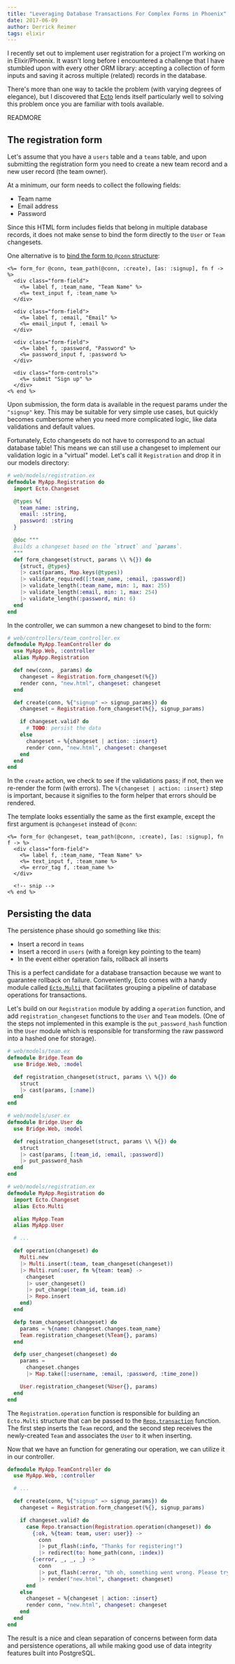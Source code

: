 ```yaml
---
title: "Leveraging Database Transactions For Complex Forms in Phoenix"
date: 2017-06-09
author: Derrick Reimer
tags: elixir
---
```


I recently set out to implement user registration for a project I'm working on
in Elixir/Phoenix. It wasn't long before I encountered a challenge that I have
stumbled upon with every other ORM library: accepting a collection of form
inputs and saving it across multiple (related) records in the database.

There's more than one way to tackle the problem (with varying degrees of
elegance), but I discovered that [Ecto](https://github.com/elixir-ecto/ecto)
lends itself particularly well to solving this problem once you are familiar
with tools available.

READMORE

## The registration form

Let's assume that you have a `users` table and a `teams` table, and upon
submitting the registration form you need to create a new team record and a
new user record (the team owner).

At a minimum, our form needs to collect the following fields:

- Team name
- Email address
- Password

Since this HTML form includes fields that belong in multiple database records,
it does not make sense to bind the form directly to the `User` or `Team` changesets.

One alternative is to [bind the form to `@conn` structure](https://hexdocs.pm/phoenix_html/Phoenix.HTML.Form.html#module-with-connection-data):

```
<%= form_for @conn, team_path(@conn, :create), [as: :signup], fn f -> %>
  <div class="form-field">
    <%= label f, :team_name, "Team Name" %>
    <%= text_input f, :team_name %>
  </div>

  <div class="form-field">
    <%= label f, :email, "Email" %>
    <%= email_input f, :email %>
  </div>

  <div class="form-field">
    <%= label f, :password, "Password" %>
    <%= password_input f, :password %>
  </div>

  <div class="form-controls">
    <%= submit "Sign up" %>
  </div>
<% end %>
```

Upon submission, the form data is available in the request params under the
`"signup"` key. This may be suitable for very simple use cases, but quickly becomes
cumbersome when you need more complicated logic, like data validations and
default values.

Fortunately, Ecto changesets do not have to correspond to an actual database table!
This means we can still use a changeset to implement our validation logic
in a "virtual" model. Let's call it `Registration` and drop it in our models directory:

```elixir
# web/models/registration.ex
defmodule MyApp.Registration do
  import Ecto.Changeset

  @types %{
    team_name: :string,
    email: :string,
    password: :string
  }

  @doc """
  Builds a changeset based on the `struct` and `params`.
  """
  def form_changeset(struct, params \\ %{}) do
    {struct, @types}
    |> cast(params, Map.keys(@types))
    |> validate_required([:team_name, :email, :password])
    |> validate_length(:team_name, min: 1, max: 255)
    |> validate_length(:email, min: 1, max: 254)
    |> validate_length(:password, min: 6)
  end
end
```

In the controller, we can summon a new changeset to bind to the form:

```elixir
# web/controllers/team_controller.ex
defmodule MyApp.TeamController do
  use MyApp.Web, :controller
  alias MyApp.Registration

  def new(conn, _params) do
    changeset = Registration.form_changeset(%{})
    render conn, "new.html", changeset: changeset
  end

  def create(conn, %{"signup" => signup_params}) do
    changeset = Registration.form_changeset(%{}, signup_params)

    if changeset.valid? do
      # TODO: persist the data
    else
      changeset = %{changeset | action: :insert}
      render conn, "new.html", changeset: changeset
    end
  end
end
```

In the `create` action, we check to see if the validations pass; if not,
then we re-render the form (with errors). The `%{changeset | action: :insert}`
step is important, because it signifies to the form helper that errors should
be rendered.

The template looks essentially the same as the first example, except the
first argument is `@changeset` instead of `@conn`:

```
<%= form_for @changeset, team_path(@conn, :create), [as: :signup], fn f -> %>
  <div class="form-field">
    <%= label f, :team_name, "Team Name" %>
    <%= text_input f, :team_name %>
    <%= error_tag f, :team_name %>
  </div>

  <!-- snip -->
<% end %>
```

## Persisting the data

The persistence phase should go something like this:

- Insert a record in `teams`
- Insert a record in `users` (with a foreign key pointing to the team)
- In the event either operation fails, rollback all inserts

This is a perfect candidate for a database transaction because we
want to guarantee rollback on failure. Conveniently, Ecto comes with a handy module called [`Ecto.Multi`](https://hexdocs.pm/ecto/Ecto.Multi.html)
that facilitates grouping a pipeline of database operations for transactions.

Let's build on our `Registration` module by adding a `operation` function, and
add `registration_changeset` functions to the `User` and `Team` models. (One of the steps not
implemented in this example is the `put_password_hash` function in the `User`
module which is responsible for transforming the raw password into a hashed one
for storage).

```elixir
# web/models/team.ex
defmodule Bridge.Team do
  use Bridge.Web, :model

  def registration_changeset(struct, params \\ %{}) do
    struct
    |> cast(params, [:name])
  end
end

# web/models/user.ex
defmodule Bridge.User do
  use Bridge.Web, :model

  def registration_changeset(struct, params \\ %{}) do
    struct
    |> cast(params, [:team_id, :email, :password])
    |> put_password_hash
  end
end

# web/models/registration.ex
defmodule MyApp.Registration do
  import Ecto.Changeset
  alias Ecto.Multi

  alias MyApp.Team
  alias MyApp.User

  # ...

  def operation(changeset) do
    Multi.new
    |> Multi.insert(:team, team_changeset(changeset))
    |> Multi.run(:user, fn %{team: team} ->
      changeset
      |> user_changeset()
      |> put_change(:team_id, team.id)
      |> Repo.insert
    end)
  end

  defp team_changeset(changeset) do
    params = %{name: changeset.changes.team_name}
    Team.registration_changeset(%Team{}, params)
  end

  defp user_changeset(changeset) do
    params =
      changeset.changes
      |> Map.take([:username, :email, :password, :time_zone])

    User.registration_changeset(%User{}, params)
  end
end
```

The `Registration.operation` function is responsible for building an `Ecto.Multi`
structure that can be passed to the [`Repo.transaction`](https://hexdocs.pm/ecto/Ecto.Repo.html#c:transaction/2)
function. The first step inserts the `Team` record, and the second step
receives the newly-created `Team` and associates the `User` to it when inserting.

Now that we have an function for generating our operation, we can utilize it
in our controller.

```elixir
defmodule MyApp.TeamController do
  use MyApp.Web, :controller

  # ...

  def create(conn, %{"signup" => signup_params}) do
    changeset = Registration.form_changeset(%{}, signup_params)

    if changeset.valid? do
      case Repo.transaction(Registration.operation(changeset)) do
        {:ok, %{team: team, user: user}} ->
          conn
          |> put_flash(:info, "Thanks for registering!")
          |> redirect(to: home_path(conn, :index))
        {:error, _, _, _} ->
          conn
          |> put_flash(:error, "Uh oh, something went wrong. Please try again.")
          |> render("new.html", changeset: changeset)
      end
    else
      changeset = %{changeset | action: :insert}
      render conn, "new.html", changeset: changeset
    end
  end
end
```

The result is a nice and clean separation of concerns between form data and
persistence operations, all while making good use of data integrity features
built into PostgreSQL.

